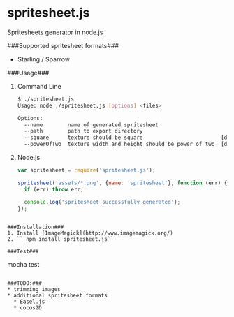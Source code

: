 spritesheet.js
==============

Spritesheets generator in node.js

###Supported spritesheet formats###
* Starling / Sparrow

###Usage###
1. Command Line
    ```bash
    $ ./spritesheet.js 
    Usage: node ./spritesheet.js [options] <files>

    Options:
      --name        name of generated spritesheet                  
      --path        path to export directory                       
      --square      texture should be square                         [default: true]
      --powerOfTwo  texture width and height should be power of two  [default: true]
    ```
2. Node.js 
    ```javascript
    var spritesheet = require('spritesheet.js');
    
    spritesheet('assets/*.png', {name: 'spritesheet'}, function (err) {
      if (err) throw err;

      console.log('spritesheet successfully generated');
    });
  ```
  
###Installation###
1. Install [ImageMagick](http://www.imagemagick.org/)
2. ```npm install spritesheet.js```

###Test###
```
mocha test
```

###TODO:###
* trimming images
* additional spritesheet formats
  * Easel.js
  * cocos2D
